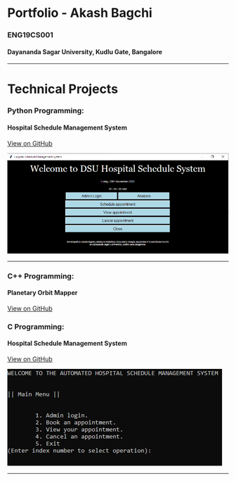 # Portfolio - Akash Bagchi
### ENG19CS001
#### Dayananda Sagar University, Kudlu Gate, Bangalore

---

# Technical Projects

### Python Programming:

#### Hospital Schedule Management System

[View on GitHub](https://github.com/Python-mini-project/Hospital-Schedule-Management-System)

![GUI](https://raw.githubusercontent.com/akashbagchi/portfolio/main/images/gui.png)

---

### C++ Programming:

#### Planetary Orbit Mapper

[View on GitHub](https://github.com/akashbagchi/planetary-orbit-mapper)

### C Programming:

#### Hospital Schedule Management System

[View on GitHub](https://github.com/DSA-Mini-Project/hospital-schedule-system)

<img src="https://github.com/akashbagchi/portfolio/blob/main/images/mainmenu_withouttkinter.png" alt="mainmenu">

---

